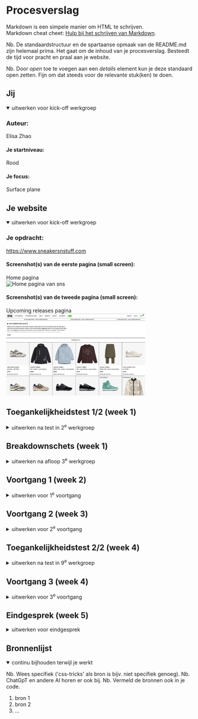 # Procesverslag
Markdown is een simpele manier om HTML te schrijven.  
Markdown cheat cheet: [Hulp bij het schrijven van Markdown](https://github.com/adam-p/markdown-here/wiki/Markdown-Cheatsheet).

Nb. De standaardstructuur en de spartaanse opmaak van de README.md zijn helemaal prima. Het gaat om de inhoud van je procesverslag. Besteedt de tijd voor pracht en praal aan je website.

Nb. Door *open* toe te voegen aan een *details* element kun je deze standaard open zetten. Fijn om dat steeds voor de relevante stuk(ken) te doen.





## Jij

<details open>
  <summary>uitwerken voor kick-off werkgroep</summary>

  ### Auteur:
  Elisa Zhao

  #### Je startniveau:
  Rood

  #### Je focus:
  Surface plane
 
</details>





## Je website

<details open>
  <summary>uitwerken voor kick-off werkgroep</summary>

  ### Je opdracht:
  https://www.sneakersnstuff.com

  #### Screenshot(s) van de eerste pagina (small screen): 
  Home pagina  
  <img src="readme-images/homePagina_sns.png" width="375px" alt="Home pagina van sns">

  #### Screenshot(s) van de tweede pagina (small screen):
  Upcoming releases pagina 
  <img src="readme-images/upcomingReleases_sns.png" width="375px" alt="Upcoming release pagina van sns">
 
</details>



## Toegankelijkheidstest 1/2 (week 1)

<details>
  <summary>uitwerken na test in 2<sup>e</sup> werkgroep</summary>

  ### Bevindingen
  Lijst met je bevindingen die in de test naar voren kwamen:

  Code
  De globale code is allereerst wel goed, wanneer ik wat dieper in de code kijk
  zie ik wel enkele dingen waaraan die niet voldoet zoals, de heading elements die niet overal zijn gebruikt, de meeste images hebben geen alt tekst, ook kan je de website niet bedienen met je keyboard waardoor het minder toegankelijk is. 
  In de code zelf wordt er vooral veel gebruik gemaakt van vele classes, divs en javascript zelfs voor de kleinste dingen.

  Mobiele ervaring
  De mobiele ervaring van de website is wel goed, je hebt de mogelijkheid om de website te draaien, de horizontale scroll gaat weg, de buttons and links zijn qua grote goed en het scroll gebied is goed. 

  Video & Audio
  Ze maken vrij weinig gebruik van video/audio wanneer dat wel wordt gedaan speelt het niet automatisch af en heb je de mogelijkheid om het te stoppen, maar is er geen mogelijkheid voor ondertiteling. 

  Controls
  Ze maken wel gebruik van een a element voor linkjes dit wordt vooral gedaan in de footer, de andere delen niet echt. 
  De links zijn niet zo snel te herkennen als links, alleen pas wanneer je er overheen hovert met je muis. 
  Daarnaast maken ze geen gebruik van een focus state als je het probeert te bedienen met je keyboard. 
  De buttons die worden weergeven zijn ook niet gemaakt met een button element. 

  Animatie 
  Ze maken wel gebruik van een animatie, dit is niet storend en speelt het niet te snel af je hebt hierbij niet de mogelijkheid om het stop te zetten.

  Uiterlijk
  Ze ondersteunen geen dark&light mode, de kleuren zijn vooral zwart/wit alleen de afbeeldingen niet maar in de beschrijving weergeven ze altijd de kleur van het item. Daardoor is de website niet perse afhankelijk van de kleur.
  Het contrast kan je altijd aanpassen, de tekst kan je ook vergroten en schaalt de website meteen mee. 

  Contrast
  Het kleuren contrast is goed, de tekst en afbeeldingen blijven overal goed leesbaar. 
</details>



## Breakdownschets (week 1)

<details>
  <summary>uitwerken na afloop 3<sup>e</sup> werkgroep</summary>

  ### de hele pagina: 
  <img src="readme-images/dummy-plaatje.jpg" width="375px" alt="breakdown van de hele pagina">

  ### dynamisch deel (bijv menu): 
  <img src="readme-images/dummy-plaatje.jpg" width="375px" alt="breakdown van een dynamisch deel">

  ### wellicht nog een dynamisch deel (bijv filter): 
  <img src="readme-images/dummy-plaatje.jpg" width="375px" alt="breakdown van nog een dynamisch deel">

</details>





## Voortgang 1 (week 2)

<details>
  <summary>uitwerken voor 1<sup>e</sup> voortgang</summary>

  ### Stand van zaken
  hier dit ging goed & dit was lastig (neem ook screenshots op van delen van je website en code)


  ### Agenda voor meeting
  samen met je groepje opstellen

  | student 1      | student 2          | student 3    | student 4        |
  | ---            | ---                | ---          | ---              |
  | Wat moet er    | tekst responsive 
                     krijgen
    met Javascript
    gedaan worden?

    Hoe uitgebreid moet
    de alt tekst zijn?

    Volgorde van heading
    elementen

    Gebruik van sections,
    articles 

    Animaties en hoe 
    doe ik dat eerst in 
    html

    Moet je ook de gehele 
    uitklap menu verwerken?
  
 |                    | en ik dit    | en dan ik dat    |
  |                |                    | nog een punt | dit wil ik zeker |
  | ...            | ...                | ...          | ...              |


  ### Verslag van meeting
  hier na afloop snel de uitkomsten van de meeting vastleggen

  - punt 1
  - punt 2
  - nog een punt
  - ...

</details>





## Voortgang 2 (week 3)

<details>
  <summary>uitwerken voor 2<sup>e</sup> voortgang</summary>

  ### Stand van zaken
  hier dit ging goed & dit was lastig (neem ook screenshots op van delen van je website en code)


  ### Agenda voor meeting
  samen met je groepje opstellen

  | student 1      | student 2          | student 3    | student 4        |
  | ---            | ---                | ---          | ---              |
  | dit bespreken  | en dit             | en ik dit    | en dan ik dat    |
  | en dat ook nog | dit als er tijd is | nog een punt | dit wil ik zeker |
  | ...            | ...                | ...          | ...              |


  ### Verslag van meeting
  hier na afloop snel de uitkomsten van de meeting vastleggen

  - punt 1
  - punt 2
  - nog een punt
- ...

</details>





## Toegankelijkheidstest 2/2 (week 4)

<details>
  <summary>uitwerken na test in 9<sup>e</sup> werkgroep</summary>

  ### Bevindingen
  Lijst met je bevindingen die in de test naar voren kwamen (geef ook aan wat er verbeterd is):

</details>





## Voortgang 3 (week 4)

<details>
  <summary>uitwerken voor 3<sup>e</sup> voortgang</summary>

  ### Stand van zaken
  hier dit ging goed & dit was lastig (neem ook screenshots op van delen van je website en code)


  ### Agenda voor meeting
  samen met je groepje opstellen

  | student 1      | student 2          | student 3    | student 4        |
  | ---            | ---                | ---          | ---              |
  | dit bespreken  | en dit             | en ik dit    | en dan ik dat    |
  | en dat ook nog | dit als er tijd is | nog een punt | dit wil ik zeker |
  | ...            | ...                | ...          | ...              |


  ### Verslag van meeting
  hier na afloop snel de uitkomsten van de meeting vastleggen

  - punt 1
  - punt 2
  - nog een punt
  - ...

</details>





## Eindgesprek (week 5)

<details>
  <summary>uitwerken voor eindgesprek</summary>

  ### Je uitkomst - karakteristiek screenshots:
  <img src="readme-images/dummy-plaatje.jpg" width="375px" alt="uitomst opdracht 1">


  ### Dit ging goed/Heb ik geleerd: 
  Korte omschrijving met plaatjes

  <img src="readme-images/dummy-plaatje.jpg" width="375px" alt="top">


  ### Dit was lastig/Is niet gelukt:
  Korte omschrijving met plaatjes

  <img src="readme-images/dummy-plaatje.jpg" width="375px" alt="bummer">
</details>





## Bronnenlijst

<details open>
  <summary>continu bijhouden terwijl je werkt</summary>

  Nb. Wees specifiek ('css-tricks' als bron is bijv. niet specifiek genoeg). 
  Nb. ChatGpT en andere AI horen er ook bij.
  Nb. Vermeld de bronnen ook in je code.

  1. bron 1
  2. bron 2
  3. ...

</details>